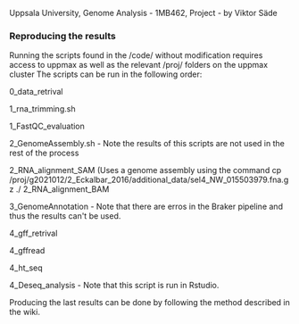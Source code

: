 Uppsala University, Genome Analysis - 1MB462, Project - by Viktor Säde

### Reproducing the results
Running the scripts found in the /code/ without modification requires access to uppmax as well as the relevant /proj/ folders on the uppmax cluster 
The scripts can be run in the following order:

0_data_retrival

1_rna_trimming.sh

1_FastQC_evaluation

2_GenomeAssembly.sh  - Note the results of this scripts are not used in the rest of the process

2_RNA_alignment_SAM (Uses a genome assembly using the command cp /proj/g2021012/2_Eckalbar_2016/additional_data/sel4_NW_015503979.fna.gz ./
2_RNA_alignment_BAM

3_GenomeAnnotation - Note that there are erros in the Braker pipeline and thus the results can't be used.

4_gff_retrival

4_gffread

4_ht_seq

4_Deseq_analysis - Note that this script is run in Rstudio.

Producing the last results can be done by following the method described in the wiki.
